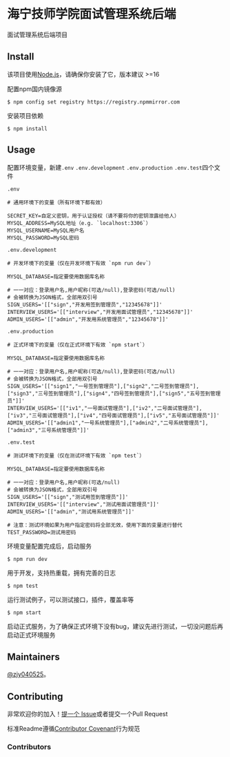 # 海宁技师学院面试管理系统后端

面试管理系统后端项目

## Install

该项目使用[Node.js](http://nodejs.org)，请确保你安装了它，版本建议 >=16

配置npm国内镜像源

```shell
$ npm config set registry https://registry.npmmirror.com
```

安装项目依赖

```shell
$ npm install
```

## Usage

配置环境变量，新建`.env` `.env.development` `.env.production` `.env.test`四个文件

`.env`

```dotenv
# 通用环境下的变量（所有环境下都有效）

SECRET_KEY=自定义密钥，用于认证授权（请不要将你的密钥泄露给他人）
MYSQL_ADDRESS=MySQL地址（e.g. `localhost:3306`）
MYSQL_USERNAME=MySQL用户名
MYSQL_PASSWORD=MySQL密码
```

`.env.development`

```dotenv
# 开发环境下的变量（仅在开发环境下有效 `npm run dev`）

MYSQL_DATABASE=指定要使用数据库名称

# 一一对应：登录用户名,用户昵称(可选/null),登录密码(可选/null)
# 会被转换为JSON格式，全部用双引号
SIGN_USERS='[["sign","开发用签到管理员","12345678"]]'
INTERVIEW_USERS='[["interview","开发用面试管理员","12345678"]]'
ADMIN_USERS='[["admin","开发用系统管理员","12345678"]]'
```

`.env.production`

```dotenv
# 正式环境下的变量（仅在正式环境下有效 `npm start`）

MYSQL_DATABASE=指定要使用数据库名称

# 一一对应：登录用户名,用户昵称(可选/null),登录密码(可选/null)
# 会被转换为JSON格式，全部用双引号
SIGN_USERS='[["sign1","一号签到管理员"],["sign2","二号签到管理员"],["sign3","三号签到管理员"],["sign4","四号签到管理员"],["sign5","五号签到管理员"]]'
INTERVIEW_USERS='[["iv1","一号面试管理员"],["iv2","二号面试管理员"],["iv3","三号面试管理员"],["iv4","四号面试管理员"],["iv5","五号面试管理员"]]'
ADMIN_USERS='[["admin1","一号系统管理员"],["admin2","二号系统管理员"],["admin3","三号系统管理员"]]'
```

`.env.test`

```dotenv
# 测试环境下的变量（仅在测试环境下有效 `npm test`）

MYSQL_DATABASE=指定要使用数据库名称

# 一一对应：登录用户名,用户昵称(可选/null)
# 会被转换为JSON格式，全部用双引号
SIGN_USERS='[["sign","测试用签到管理员"]]'
INTERVIEW_USERS='[["interview","测试用面试管理员"]]'
ADMIN_USERS='[["admin","测试用系统管理员"]]'

# 注意：测试环境如果为用户指定密码将全部无效，使用下面的变量进行替代
TEST_PASSWORD=测试用密码
```

环境变量配置完成后，启动服务

```shell
$ npm run dev
```

用于开发，支持热重载，拥有完善的日志

```shell
$ npm test
```

运行测试例子，可以测试接口，插件，覆盖率等

```shell
$ npm start
```

启动正式服务，为了确保正式环境下没有bug，建议先进行测试，一切没问题后再启动正式环境服务

## Maintainers

[@zjy040525](https://github.com/zjy040525)。

## Contributing

非常欢迎你的加入！[提一个 Issue](https://github.com/zjy040525/interview-management-system/issues/new)或者提交一个Pull Request

标准Readme遵循[Contributor Covenant](http://contributor-covenant.org/version/1/3/0/)行为规范

### Contributors
